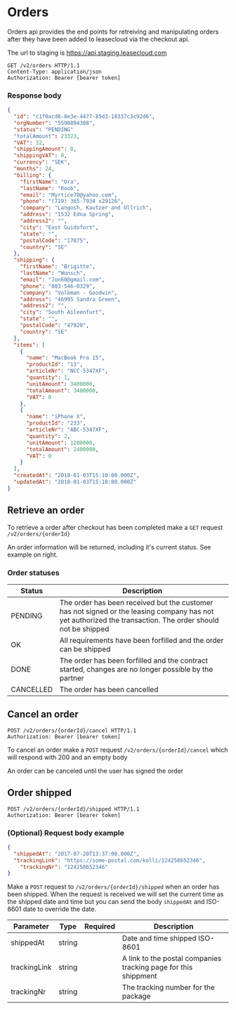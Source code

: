 # Orders

Orders api provides the end points for retreiving and manipulating orders after they have been added to leasecloud via the checkout api.

The url to staging is https://api.staging.leasecloud.com

```http
GET /v2/orders HTTP/1.1
Content-Type: application/json
Authorization: Bearer [bearer token]
```

<div class="move-right">
  <h3>Response body</h3>
</div>

```json
{
  "id": "c1f0acd8-8e3e-4477-85d3-18337c3c92d6",
  "orgNumber": "5590894308",
  "status": "PENDING"
  "totalAmount": 23323,
  "VAT": 32,
  "shippingAmount": 0,
  "shippingVAT": 0,
  "currency": "SEK",
  "months": 24,
  "billing": {
    "firstName": "Ora",
    "lastName": "Roob",
    "email": "Myrtice70@yahoo.com",
    "phone": "(719) 365-7934 x29126",
    "company": "Langosh, Kautzer and Ullrich",
    "address": "1532 Edna Spring",
    "address2": "",
    "city": "East Guidofort",
    "state": "",
    "postalCode": "17875",
    "country": "SE"
  },
  "shipping": {
    "firstName": "Brigitte",
    "lastName": "Wunsch",
    "email": "Jon60@gmail.com",
    "phone": "803-546-0329",
    "company": "Volkman - Goodwin",
    "address": "46995 Sandra Green",
    "address2": "",
    "city": "South Aileenfurt",
    "state": "",
    "postalCode": "47920",
    "country": "SE"
  },
  "items": [
    {
      "name": "MacBook Pro 15",
      "productId": "13",
      "articleNr": "NCC-5347XF",
      "quantity": 1,
      "unitAmount": 3400000,
      "totalAmount": 3400000,
      "VAT": 0
    },
    {
      "name": "iPhone X",
      "productId": "233",
      "articleNr": "ABC-5347XF",
      "quantity": 2,
      "unitAmount": 1200000,
      "totalAmount": 2400000,
      "VAT": 0
    }
  ],
  "createdAt": "2018-01-03T15:10:00.000Z",
  "updatedAt": "2018-01-03T15:10:00.000Z"
}
```
## Retrieve an order

To retrieve a order after checkout has been completed make a `GET` request `/v2/orders/{orderId}`

An order information will be returned, including it's current status. See example on right.


### Order statuses

Status | Description
------ | -----------
PENDING | The order has been received but the customer has not signed or the leasing company has not yet authorized the transaction. The order should not be shipped
OK | All requirements have been forfilled and the order can be shipped
DONE | The order has been forfilled and the contract started, changes are no longer possible by the partner
CANCELLED | The order has been cancelled

## Cancel an order

```http
POST /v2/orders/{orderId}/cancel HTTP/1.1
Authorization: Bearer [bearer token]
```

To cancel an order make a `POST` request `/v2/orders/{orderId}/cancel`
which will respond with 200 and an empty body

An order can be canceled until the user has signed the order


## Order shipped

```http
POST /v2/orders/{orderId}/shipped HTTP/1.1
Authorization: Bearer [bearer token]
```

<div class="move-right">
  <h3>(Optional) Request body example</h3>
</div>

```json
{
  "shippedAt": "2017-07-20T13:37:00.000Z",
  "trackingLink": "https://some-postal.com/kolli/124258652346",
	"trackingNr": "124258652346"
}
```

Make a `POST` request to `/v2/orders/{orderId}/shipped` when an order has been shipped.
When the request is received we will set the current time as the shipped date
and time but you can send the body `shippedAt` and ISO-8601 date to override the date.

Parameter | Type        | Required | Description
--------- | ----------- | -------- | -----------
shippedAt | string | | Date and time shipped ISO-8601
trackingLink | string | | A link to the postal companies tracking page for this shippment
trackingNr | string | | The tracking number for the package

